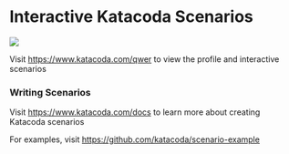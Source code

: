 # Interactive Katacoda Scenarios

[![](http://shields.katacoda.com/katacoda/qwer/count.svg)](https://www.katacoda.com/qwer "Get your profile on Katacoda.com")

Visit https://www.katacoda.com/qwer to view the profile and interactive scenarios

### Writing Scenarios
Visit https://www.katacoda.com/docs to learn more about creating Katacoda scenarios

For examples, visit https://github.com/katacoda/scenario-example
